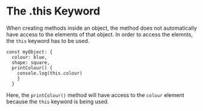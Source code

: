 # The .this Keyword

When creating methods inside an object, the method does not automatically have access to the elements of that object. In order to access the elemnts, the `this` keyword has to be used.

```
const myObject: {
  colour: blue,
  shape: square,
  printColour() {
    console.log(this.colour)
    }
  }
```
Here, the `printColour()` method will have access to the `colour` element because the `this` keyword is being used.
  
